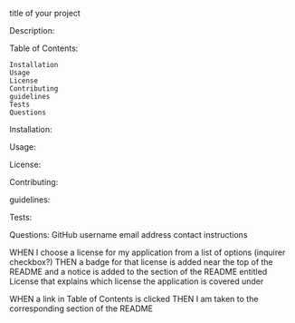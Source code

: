 title of your project

Description:

Table of Contents:

    Installation
    Usage
    License 
    Contributing 
    guidelines
    Tests
    Questions



Installation:

Usage:

License: 

Contributing:

guidelines:

Tests:

Questions:
    GitHub username
    email address
    contact instructions

WHEN I choose a license for my application from a list of options (inquirer checkbox?)
THEN a badge for that license is added near the top of the README and a
notice is added to the section of the README entitled License that explains
which license the application is covered under


WHEN a link in Table of Contents is clicked
THEN I am taken to the corresponding section of the README
